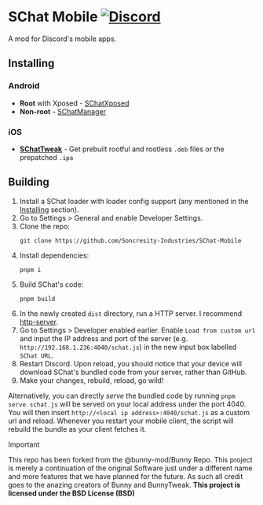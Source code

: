 # SChat Mobile [![Discord](https://img.shields.io/discord/1196075698301968455?style=social&logo=discord&label=Soncresity-Industries)](https://discord.gg/uqbQvAHHve)
A mod for Discord's mobile apps.

## Installing

### Android

- **Root** with Xposed - [SChatXposed](https://github.com/Soncresity-Industries/SChat-Xposed/releases/latest)
- **Non-root** - [SChatManager](https://github.com/Soncresity-Industries/SChat-Manager/releases/latest)

### iOS
- [**SChatTweak**](https://github.com/Soncresity-Industries/SChat-Tweak) - Get prebuilt rootful and rootless `.deb` files or the prepatched `.ipa `

## Building
1. Install a SChat loader with loader config support (any mentioned in the [Installing](#installing) section).
1. Go to Settings > General and enable Developer Settings.
1. Clone the repo:
    ```
    git clone https://github.com/Soncresity-Industries/SChat-Mobile
    ```
1. Install dependencies:
    ```
    pnpm i
    ```
1. Build SChat's code:
    ```
    pnpm build
    ```
1. In the newly created `dist` directory, run a HTTP server. I recommend [http-server](https://www.npmjs.com/package/http-server).
1. Go to Settings > Developer enabled earlier. Enable `Load from custom url` and input the IP address and port of the server (e.g. `http://192.168.1.236:4040/schat.js`) in the new input box labelled `SChat URL`.
1. Restart Discord. Upon reload, you should notice that your device will download SChat's bundled code from your server, rather than GitHub.
1. Make your changes, rebuild, reload, go wild!

Alternatively, you can directly *serve* the bundled code by running `pnpm serve`. `schat.js` will be served on your local address under the port 4040. You will then insert `http://<local ip address>:4040/schat.js` as a custom url and reload. Whenever you restart your mobile client, the script will rebuild the bundle as your client fetches it.

> [!IMPORTANT]
> This repo has been forked from the @bunny-mod/Bunny Repo.
> This project is merely a continuation of the original Software just under a different name and more features that we have planned for the future.
> As such all credit goes to the anazing creators of Bunny and BunnyTweak.
> **This project is licensed under the BSD License (BSD)**
